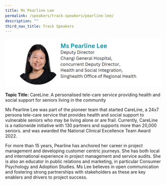 ```yaml
---
title: Ms Pearline Lee
permalink: /speakers/track-speakers/pearline-lee/
description: ""
third_nav_title: Track Speakers
---
```

<div style="display: flex; flex-wrap: wrap;">
  <div style="flex-basis: 100%; max-width: 100%;">
    <img alt="track speakers 1" src="/images/SpeakersPhoto/pearlinelee.png">
  </div>
	</div>
	
**Topic Title:** CareLine: A personalised tele-care service providing health and social support for seniors living in the community
	
Ms Pearline Lee was part of the pioneer team that started CareLine, a 24x7 persona tele-care service that provides health and social support to vulnerable seniors who may be living alone or are frail. Currently, CareLine is a nationwide initiative with 130 partners and supports more than 20,000 seniors. and was awarded the National Clinical Excellence Team Award 2022.
	
For more than 15 years, Pearline has anchored her career in project management and developing customer centric journeys. She has both local and international experience in project management and service audits. She is also an educator in public relations and marketing, in particular Consumer Psychology and Adoption Studies. Ms Lee believes in open communication and fostering strong partnerships with stakeholders as these are key enablers and drivers to project success.